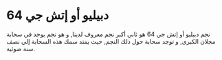 # دبيليو أو إتش جي 64

نجم دبيليو أو إتش جي 64 هو ثاني أكبر نجم معروف لدينا, و هو نجم يوجد في سحابة
مجلان الكبري, و توجد سحابة حول ذلك النجم, حيث يمتد سمك هذه السحابة إلي نصف سنة
ضوئية.
